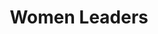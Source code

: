 ---
pid: mp183
title: Women Leaders
location_transcription: West Philly
coordinates: "[-75.217172662948, 39.957451401266]"
zipcode: '19143'
gen_neighborhood: West Philadelphia
neighborhood: University City
outside_phl: 
age: '31'
age_range: 30-39
instagram: 
image_file_name: mp_183.jpg
proposal_transcription: A monument dedicated to the Incredible women who have made
  major (and minor) contributions to the City of Philadelphia.
topic: History,Women
topic_summary: 0, 0, 0
type: Other No Form
keywords_other: Women
credit: Dave Byron
image_labels: 
twitter: 
facebook: 
permalink: "/monuments/mp183/"
layout: item-page
---